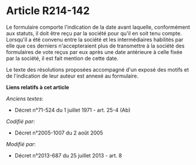 # Article R214-142

Le formulaire comporte l'indication de la date avant laquelle, conformément aux statuts, il doit être reçu par la société
pour qu'il en soit tenu compte. Lorsqu'il a été convenu entre la société et les intermédiaires habilités par elle que ces
derniers n'accepteraient plus de transmettre à la société des formulaires de vote reçus par eux après une date antérieure à
celle fixée par la société, il est fait mention de cette date. 

Le texte des résolutions proposées accompagné d'un exposé des motifs et de l'indication de leur auteur est annexé au
formulaire.

**Liens relatifs à cet article**

_Anciens textes_:

  - Décret n°71-524 du 1 juillet 1971 - art. 25-4 (Ab)

_Codifié par_:

  - Décret n°2005-1007 du 2 août 2005

_Modifié par_:

  - Décret n°2013-687 du 25 juillet 2013 - art. 8
